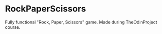 # RockPaperScissors

Fully functional "Rock, Paper, Scissors" game.
Made during TheOdinProject course.
